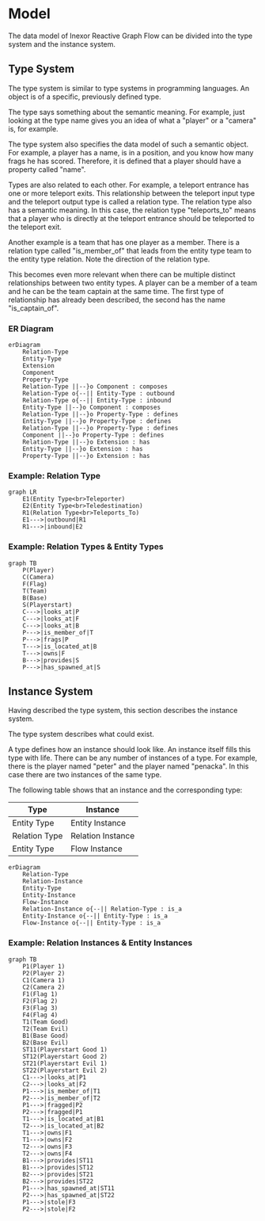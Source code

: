 # Model

The data model of Inexor Reactive Graph Flow can be divided into the type system and the instance system.

## Type System

The type system is similar to type systems in programming languages. An object is of a specific, previously defined
type.

The type says something about the semantic meaning. For example, just looking at the type name gives you an idea of what
a "player" or a "camera" is, for example.

The type system also specifies the data model of such a semantic object. For example, a player has a name, is in a
position, and you know how many frags he has scored. Therefore, it is defined that a player should have a property
called "name".

Types are also related to each other. For example, a teleport entrance has one or more teleport exits. This relationship
between the teleport input type and the teleport output type is called a relation type. The relation type also has a
semantic meaning. In this case, the relation type "teleports_to" means that a player who is directly at the teleport
entrance should be teleported to the teleport exit.

Another example is a team that has one player as a member. There is a relation type called "is_member_of" that leads
from the entity type team to the entity type relation. Note the direction of the relation type.

This becomes even more relevant when there can be multiple distinct relationships between two entity types. A player can
be a member of a team and he can be the team captain at the same time. The first type of relationship has already been
described, the second has the name "is_captain_of".

### ER Diagram

```mermaid
erDiagram
    Relation-Type
    Entity-Type
    Extension
    Component
    Property-Type
    Relation-Type ||--}o Component : composes
    Relation-Type o{--|| Entity-Type : outbound
    Relation-Type o{--|| Entity-Type : inbound
    Entity-Type ||--}o Component : composes
    Relation-Type ||--}o Property-Type : defines
    Entity-Type ||--}o Property-Type : defines
    Relation-Type ||--}o Property-Type : defines
    Component ||--}o Property-Type : defines
    Relation-Type ||--}o Extension : has
    Entity-Type ||--}o Extension : has
    Property-Type ||--}o Extension : has
```

### Example: Relation Type

```mermaid
graph LR
    E1(Entity Type<br>Teleporter)
    E2(Entity Type<br>Teledestination)
    R1(Relation Type<br>Teleports_To)
    E1--->|outbound|R1
    R1--->|inbound|E2
```

### Example: Relation Types & Entity Types

```mermaid
graph TB
    P(Player)
    C(Camera)
    F(Flag)
    T(Team)
    B(Base)
    S(Playerstart)
    C--->|looks_at|P
    C--->|looks_at|F
    C--->|looks_at|B
    P--->|is_member_of|T
    P--->|frags|P
    T--->|is_located_at|B
    T--->|owns|F
    B--->|provides|S
    P--->|has_spawned_at|S
```

## Instance System

Having described the type system, this section describes the instance system.

The type system describes what could exist.

A type defines how an instance should look like. An instance itself fills this type with life. There can be any number
of instances of a type. For example, there is the player named "peter" and the player named "penacka". In this case
there are two instances of the same type.

The following table shows that an instance and the corresponding type:

| Type          | Instance          | 
|---------------|-------------------|
| Entity Type   | Entity Instance   |
| Relation Type | Relation Instance |
| Entity Type   | Flow Instance     |

```mermaid
erDiagram
    Relation-Type
    Relation-Instance
    Entity-Type
    Entity-Instance
    Flow-Instance
    Relation-Instance o{--|| Relation-Type : is_a
    Entity-Instance o{--|| Entity-Type : is_a
    Flow-Instance o{--|| Entity-Type : is_a
```

### Example: Relation Instances & Entity Instances

```mermaid
graph TB
    P1(Player 1)
    P2(Player 2)
    C1(Camera 1)
    C2(Camera 2)
    F1(Flag 1)
    F2(Flag 2)
    F3(Flag 3)
    F4(Flag 4)
    T1(Team Good)
    T2(Team Evil)
    B1(Base Good)
    B2(Base Evil)
    ST11(Playerstart Good 1)
    ST12(Playerstart Good 2)
    ST21(Playerstart Evil 1)
    ST22(Playerstart Evil 2)
    C1--->|looks_at|P1
    C2--->|looks_at|F2
    P1--->|is_member_of|T1
    P2--->|is_member_of|T2
    P1--->|fragged|P2
    P2--->|fragged|P1
    T1--->|is_located_at|B1
    T2--->|is_located_at|B2
    T1--->|owns|F1
    T1--->|owns|F2
    T2--->|owns|F3
    T2--->|owns|F4
    B1--->|provides|ST11
    B1--->|provides|ST12
    B2--->|provides|ST21
    B2--->|provides|ST22
    P1--->|has_spawned_at|ST11
    P2--->|has_spawned_at|ST22
    P1--->|stole|F3
    P2--->|stole|F2
```
